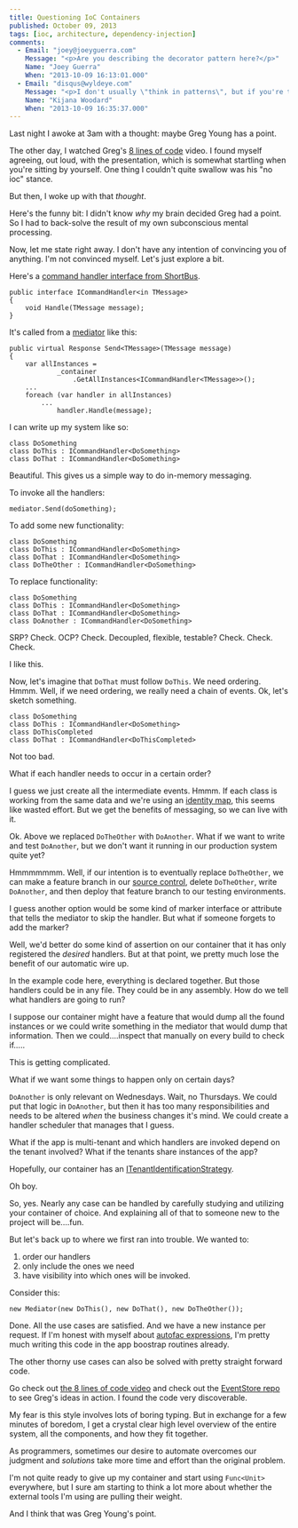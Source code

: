 ```yaml
---
title: Questioning IoC Containers
published: October 09, 2013
tags: [ioc, architecture, dependency-injection]
comments:
  - Email: "joey@joeyguerra.com"
    Message: "<p>Are you describing the decorator pattern here?</p>"
    Name: "Joey Guerra"
    When: "2013-10-09 16:13:01.000"
  - Email: "disqus@wyldeye.com"
    Message: "<p>I don't usually \"think in patterns\", but if you're taking about the \"solution\", then the mediator pattern...I guess.</p>"
    Name: "Kijana Woodard"
    When: "2013-10-09 16:35:37.000"
---
```

Last night I awoke at 3am with a thought: maybe Greg Young has a point.

The other day, I watched Greg's [8 lines of code][eight-lines] video. I found myself agreeing, out loud, with the presentation, which is somewhat startling when you're sitting by yourself. One thing I couldn't quite swallow was his "no ioc" stance.

But then, I woke up with that _thought_.

Here's the funny bit: I didn't know _why_ my brain decided Greg had a point. So I had to back-solve the result of my own subconscious mental processing.

Now, let me state right away. I don't have any intention of convincing you of anything. I'm not convinced myself. Let's just explore a bit.

Here's a [command handler interface from ShortBus][shortbus-icommandhandler].

    public interface ICommandHandler<in TMessage>
    {
        void Handle(TMessage message);
    }

It's called from a [mediator] like this: 

    public virtual Response Send<TMessage>(TMessage message)
    {
        var allInstances = 
                _container
                    .GetAllInstances<ICommandHandler<TMessage>>();
        ...
        foreach (var handler in allInstances)
            ...
                handler.Handle(message);

I can write up my system like so:

    class DoSomething
    class DoThis : ICommandHandler<DoSomething> 
    class DoThat : ICommandHandler<DoSomething> 
    
Beautiful. This gives us a simple way to do in-memory messaging. 

To invoke all the handlers:

    mediator.Send(doSomething);
  
To add some new functionality:
    
    class DoSomething
    class DoThis : ICommandHandler<DoSomething> 
    class DoThat : ICommandHandler<DoSomething> 
    class DoTheOther : ICommandHandler<DoSomething>
    
To replace functionality:

    class DoSomething
    class DoThis : ICommandHandler<DoSomething> 
    class DoThat : ICommandHandler<DoSomething> 
    class DoAnother : ICommandHandler<DoSomething>


SRP? Check. OCP? Check. Decoupled, flexible, testable? Check. Check. Check. 

I like this.

Now, let's imagine that `DoThat` must follow `DoThis`. We need ordering. Hmmm. Well, if we need ordering, we really need a chain of events. Ok, let's sketch something.

    class DoSomething
    class DoThis : ICommandHandler<DoSomething> 
    class DoThisCompleted
    class DoThat : ICommandHandler<DoThisCompleted>

Not too bad. 

What if each handler needs to occur in a certain order? 

I guess we just create all the intermediate events. Hmmm. If each class is working from the same data and we're using an [identity map], this seems like wasted effort. But we get the benefits of messaging, so we can live with it.

Ok. Above we replaced `DoTheOther` with `DoAnother`. What if we want to write and test `DoAnother`, but we don't want it running in our production system quite yet? 

Hmmmmmmm. Well, if our intention is to eventually replace `DoTheOther`, we can make a feature branch in our [source control][git], delete `DoTheOther`, write `DoAnother`, and then deploy that feature branch to our testing environments.

I guess another option would be some kind of marker interface or attribute that tells the mediator to skip the handler. But what if someone forgets to add the marker? 

Well, we'd better do some kind of assertion on our container that it has only registered the _desired_ handlers. But at that point, we pretty much lose the benefit of our automatic wire up.

In the example code here, everything is declared together. But those handlers could be in any file. They could be in any assembly. How do we tell what handlers are going to run? 

I suppose our container might have a feature that would dump all the found instances or we could write something in the mediator that would dump that information. Then we could....inspect that manually on every build to check if..... 

This is getting complicated.

What if we want some things to happen only on certain days? 

`DoAnother` is only relevant on Wednesdays. Wait, no Thursdays. We could put that logic in `DoAnother`, but then it has too many responsibilities and needs to be altered _when_ the business changes it's mind. We could create a handler scheduler that manages that I guess.

What if the app is multi-tenant and which handlers are invoked depend on the tenant involved? What if the tenants share instances of the app? 

Hopefully, our container has an [ITenantIdentificationStrategy][autofac-multi].

Oh boy. 

So, yes. Nearly any case can be handled by carefully studying and utilizing your container of choice. And explaining all of that to someone new to the project will be....fun.

But let's back up to where we first ran into trouble. We wanted to:

1. order our handlers
2. only include the ones we need
3. have visibility into which ones will be invoked. 

Consider this:

    new Mediator(new DoThis(), new DoThat(), new DoTheOther());

Done. All the use cases are satisfied. And we have a new instance per request. If I'm honest with myself about [autofac expressions][autofac-expressions], I'm pretty much writing this code in the app boostrap routines already. 

The other thorny use cases can also be solved with pretty straight forward code.

Go check out [the 8 lines of code video][eight-lines] and check out the [EventStore repo][event-store] to see Greg's ideas in action. I found the code very discoverable.

My fear is this style involves lots of boring typing. But in exchange for a few minutes of boredom, I get a crystal clear high level overview of the entire system, all the components, and how they fit together. 

As programmers, sometimes our desire to automate overcomes our judgment and _solutions_ take more time and effort than the original problem.

I'm not quite ready to give up my container and start using `Func<Unit>` everywhere, but I sure am starting to think a lot more about whether the external tools I'm using are pulling their weight. 

And I think that was Greg Young's point.

        

[eight-lines]: https://www.infoq.com/presentations/8-lines-code-refactoring
[shortbus-icommandhandler]: https://github.com/mhinze/ShortBus/blob/master/ShortBus/ICommandHandler.cs#L5
[mediator]: https://github.com/mhinze/ShortBus/blob/master/ShortBus/Mediator.cs#L43
[identity map]: https://martinfowler.com/eaaCatalog/identityMap.html
[git]: https://git-scm.com/
[autofac-multi]: https://stackoverflow.com/a/14017242/214073
[autofac-expressions]: https://www.codeproject.com/Articles/25380/Dependency-Injection-with-Autofac#registering-a-component-created-with-an-expression
[event-store]: https://github.com/EventStore/EventStore/blob/master/src/EventStore/EventStore.Core/SingleVNode.cs

